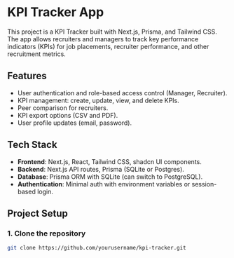 # KPI Tracker App

This project is a KPI Tracker built with Next.js, Prisma, and Tailwind CSS. The app allows recruiters and managers to track key performance indicators (KPIs) for job placements, recruiter performance, and other recruitment metrics.

## Features

- User authentication and role-based access control (Manager, Recruiter).
- KPI management: create, update, view, and delete KPIs.
- Peer comparison for recruiters.
- KPI export options (CSV and PDF).
- User profile updates (email, password).

## Tech Stack

- **Frontend**: Next.js, React, Tailwind CSS, shadcn UI components.
- **Backend**: Next.js API routes, Prisma (SQLite or Postgres).
- **Database**: Prisma ORM with SQLite (can switch to PostgreSQL).
- **Authentication**: Minimal auth with environment variables or session-based login.

## Project Setup

### 1. Clone the repository
```bash
git clone https://github.com/yourusername/kpi-tracker.git
